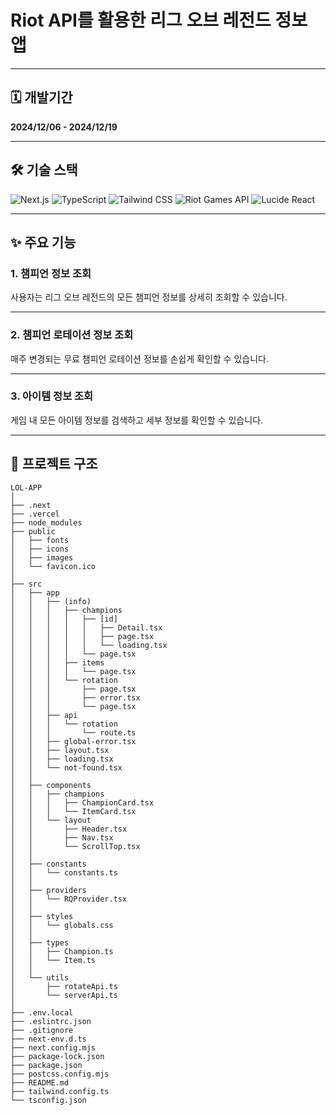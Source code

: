 # Riot API를 활용한 리그 오브 레전드 정보 앱

---

## 🗓️ 개발기간
**2024/12/06 - 2024/12/19**

---

## 🛠️ 기술 스택

<div>

  <img src="https://img.shields.io/badge/Next.js-000000?style=for-the-badge&logo=next.js&logoColor=white" alt="Next.js" />
  <img src="https://img.shields.io/badge/TypeScript-3178C6?style=for-the-badge&logo=typescript&logoColor=white" alt="TypeScript" />
  <img src="https://img.shields.io/badge/Tailwind_CSS-06B6D4?style=for-the-badge&logo=tailwindcss&logoColor=white" alt="Tailwind CSS" />
  <img src="https://img.shields.io/badge/Riot_Games_API-FF0000?style=for-the-badge&logo=riot-games&logoColor=white" alt="Riot Games API" />
  <img src="https://img.shields.io/badge/Lucide_React-61DAFB?style=for-the-badge&logo=react&logoColor=white" alt="Lucide React" />

</div>


---

## ✨ 주요 기능

### 1. 챔피언 정보 조회
사용자는 리그 오브 레전드의 모든 챔피언 정보를 상세히 조회할 수 있습니다.  

---

### 2. 챔피언 로테이션 정보 조회
매주 변경되는 무료 챔피언 로테이션 정보를 손쉽게 확인할 수 있습니다.  

---

### 3. 아이템 정보 조회
게임 내 모든 아이템 정보를 검색하고 세부 정보를 확인할 수 있습니다.  

---

## 📂 프로젝트 구조

```plaintext
LOL-APP
│
├── .next
├── .vercel
├── node_modules
├── public
│   ├── fonts
│   ├── icons
│   ├── images
│   └── favicon.ico
│
├── src
│   ├── app
│   │   ├── (info)
│   │   │   ├── champions
│   │   │   │   ├── [id]
│   │   │   │   │   ├── Detail.tsx
│   │   │   │   │   ├── page.tsx
│   │   │   │   │   └── loading.tsx
│   │   │   │   └── page.tsx
│   │   │   ├── items
│   │   │   │   └── page.tsx
│   │   │   └── rotation
│   │   │       ├── page.tsx
│   │   │       ├── error.tsx
│   │   │       └── page.tsx
│   │   ├── api
│   │   │   └── rotation
│   │   │       └── route.ts
│   │   ├── global-error.tsx
│   │   ├── layout.tsx
│   │   ├── loading.tsx
│   │   └── not-found.tsx
│   │
│   ├── components
│   │   ├── champions
│   │   │   ├── ChampionCard.tsx
│   │   │   └── ItemCard.tsx
│   │   └── layout
│   │       ├── Header.tsx
│   │       ├── Nav.tsx
│   │       └── ScrollTop.tsx
│   │
│   ├── constants
│   │   └── constants.ts
│   │
│   ├── providers
│   │   └── RQProvider.tsx
│   │
│   ├── styles
│   │   └── globals.css
│   │
│   ├── types
│   │   ├── Champion.ts
│   │   └── Item.ts
│   │
│   └── utils
│       ├── rotateApi.ts
│       └── serverApi.ts
│
├── .env.local
├── .eslintrc.json
├── .gitignore
├── next-env.d.ts
├── next.config.mjs
├── package-lock.json
├── package.json
├── postcss.config.mjs
├── README.md
├── tailwind.config.ts
└── tsconfig.json
```

